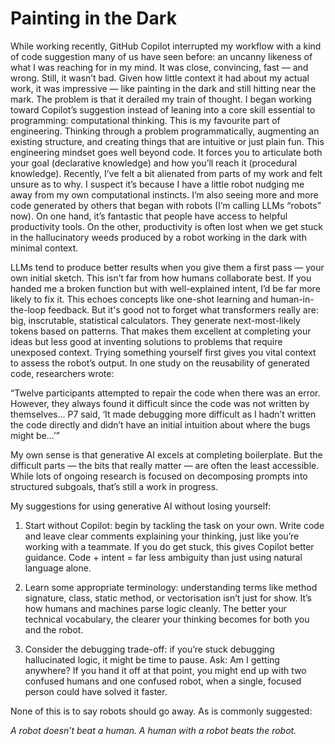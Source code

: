 # Painting in the Dark

While working recently, GitHub Copilot interrupted my workflow with a kind of code suggestion many of us have seen before: an uncanny likeness of what I was reaching for in my mind. It was close, convincing, fast — and wrong. Still, it wasn’t bad. Given how little context it had about my actual work, it was impressive — like painting in the dark and still hitting near the mark. The problem is that it derailed my train of thought. I began working toward Copilot’s suggestion instead of leaning into a core skill essential to programming: computational thinking. This is my favourite part of engineering. Thinking through a problem programmatically, augmenting an existing structure, and creating things that are intuitive or just plain fun. This engineering mindset goes well beyond code. It forces you to articulate both your goal (declarative knowledge) and how you’ll reach it (procedural knowledge). Recently, I’ve felt a bit alienated from parts of my work and felt unsure as to why. I suspect it’s because I have a little robot nudging me away from my own computational instincts. I’m also seeing more and more code generated by others that began with robots (I’m calling LLMs “robots” now). On one hand, it’s fantastic that people have access to helpful productivity tools. On the other, productivity is often lost when we get stuck in the hallucinatory weeds produced by a robot working in the dark with minimal context.
 
LLMs tend to produce better results when you give them a first pass — your own initial sketch. This isn’t far from how humans collaborate best. If you handed me a broken function but with well-explained intent, I’d be far more likely to fix it. This echoes concepts like one-shot learning and human-in-the-loop feedback. But it's good not to forget what transformers really are: big, inscrutable, statistical calculators. They generate next-most-likely tokens based on patterns. That makes them excellent at completing your ideas but less good at inventing solutions to problems that require unexposed context. Trying something yourself first gives you vital context to assess the robot’s output. In one study on the reusability of generated code, researchers wrote:
 
“Twelve participants attempted to repair the code when there was an error. However, they always found it difficult since the code was not written by themselves... P7 said, ‘It made debugging more difficult as I hadn’t written the code directly and didn’t have an initial intuition about where the bugs might be...’”
 
My own sense is that generative AI excels at completing boilerplate. But the difficult parts — the bits that really matter — are often the least accessible. While lots of ongoing research is focused on decomposing prompts into structured subgoals, that’s still a work in progress.
 
 
My suggestions for using generative AI without losing yourself:
 
1. Start without Copilot: begin by tackling the task on your own. Write code and leave clear comments explaining your thinking, just like you’re working with a teammate. If you do get stuck, this gives Copilot better guidance. Code + intent = far less ambiguity than just using natural language alone.
 
2. Learn some appropriate terminology: understanding terms like method signature, class, static method, or vectorisation isn’t just for show. It’s how humans and machines parse logic cleanly. The better your technical vocabulary, the clearer your thinking becomes for both you and the robot.
 
3. Consider the debugging trade-off: if you’re stuck debugging hallucinated logic, it might be time to pause. Ask: Am I getting anywhere? If you hand it off at that point, you might end up with two confused humans and one confused robot, when a single, focused person could have solved it faster.
 
 
None of this is to say robots should go away. As is commonly suggested:
 
_A robot doesn’t beat a human.
A human with a robot beats the robot._
